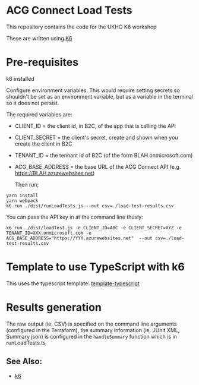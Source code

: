 # ACG Connect Load Tests

This repository contains the code for the UKHO K6 workshop

These are written using [K6](https://k6.io)

# Pre-requisites
k6 installed

Configure environment variables. This would require setting secrets so shouldn't be set as an environment variable, but as a variable in the terminal so it does not persist.

The required variables are:

- CLIENT_ID = the client id, in B2C, of the app that is calling the API
- CLIENT_SECRET = the client's secret, create and shown when you create the client in B2C
- TENANT_ID = the tennant id of B2C (of the form BLAH.onmicrosoft.com)
- ACG_BASE_ADDRESS = the base URL of the ACG Connect API (e.g. https://BLAH.azurewebsites.net)


  Then run;

```
yarn install
yarn webpack
k6 run ./dist/runLoadTests.js --out csv=./load-test-results.csv
```
You can pass the API key in at the command line thusly:
```
k6 run ./dist/loadTest.js -e CLIENT_ID=ABC -e CLIENT_SECRET=XYZ -e TENANT_ID=XXX.onmicrosoft.com -e ACG_BASE_ADDRESS="https://YYY.azurewebsites.net"  --out csv=./load-test-results.csv
```

# Template to use TypeScript with k6

This uses the typescript template: [template-typescript](https://github.com/k6io/template-typescript)


# Results generation

The raw output (ie. CSV) is specified on the command line arguments (configured in the Terraform), the summary information (ie. JUnit XML, Summary json) is configured in the `handleSummary` function which is in runLoadTests.ts

## See Also:

- [k6](https://k6.io/docs/getting-started/)
